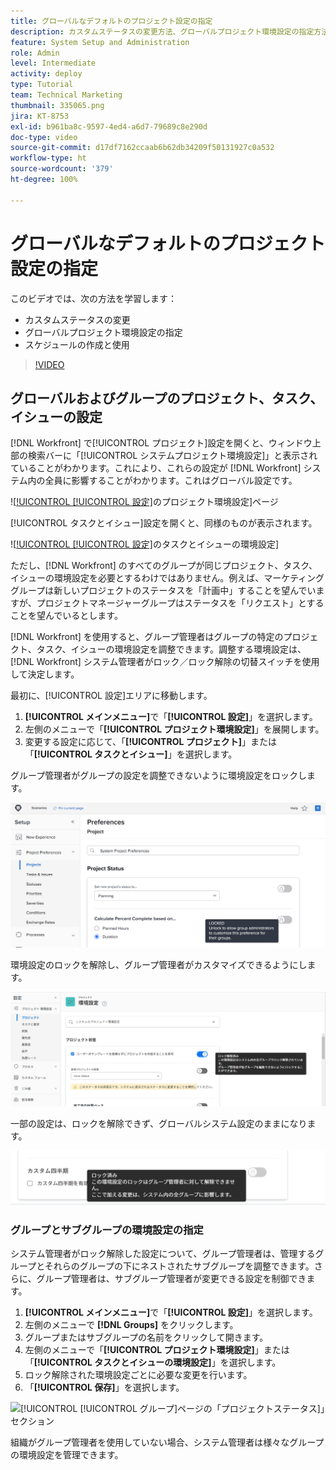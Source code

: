 ```yaml
---
title: グローバルなデフォルトのプロジェクト設定の指定
description: カスタムステータスの変更方法、グローバルプロジェクト環境設定の指定方法、グローバルなデフォルト設定であるスケジュールの作成方法を説明します。
feature: System Setup and Administration
role: Admin
level: Intermediate
activity: deploy
type: Tutorial
team: Technical Marketing
thumbnail: 335065.png
jira: KT-8753
exl-id: b961ba8c-9597-4ed4-a6d7-79689c8e290d
doc-type: video
source-git-commit: d17df7162ccaab6b62db34209f50131927c0a532
workflow-type: ht
source-wordcount: '379'
ht-degree: 100%

---
```


# グローバルなデフォルトのプロジェクト設定の指定

<!---
21.4 updates have been made
--->

このビデオでは、次の方法を学習します：

* カスタムステータスの変更
* グローバルプロジェクト環境設定の指定
* スケジュールの作成と使用

>[!VIDEO](https://video.tv.adobe.com/v/335065/?quality=12&learn=on&enablevpops)

## グローバルおよびグループのプロジェクト、タスク、イシューの設定

[!DNL Workfront] で[!UICONTROL プロジェクト]設定を開くと、ウィンドウ上部の検索バーに「[!UICONTROL システムプロジェクト環境設定]」と表示されていることがわかります。これにより、これらの設定が [!DNL Workfront] システム内の全員に影響することがわかります。これはグローバル設定です。

![[!UICONTROL [!UICONTROL 設定]](assets/admin-fund-system-project-preferences-1.png)のプロジェクト環境設定]ページ

[!UICONTROL タスクとイシュー]設定を開くと、同様のものが表示されます。

![[!UICONTROL [!UICONTROL 設定]](assets/admin-fund-task-issue-preferences-2.png)のタスクとイシューの環境設定]

ただし、[!DNL Workfront] のすべてのグループが同じプロジェクト、タスク、イシューの環境設定を必要とするわけではありません。例えば、マーケティンググループは新しいプロジェクトのステータスを「計画中」することを望んでいますが、プロジェクトマネージャーグループはステータスを「リクエスト」とすることを望んでいるとします。

[!DNL Workfront] を使用すると、グループ管理者はグループの特定のプロジェクト、タスク、イシューの環境設定を調整できます。調整する環境設定は、[!DNL Workfront] システム管理者がロック／ロック解除の切替スイッチを使用して決定します。

最初に、[!UICONTROL 設定]エリアに移動します。

1. **[!UICONTROL メインメニュー]**&#x200B;で「**[!UICONTROL 設定]**」を選択します。
1. 左側のメニューで「**[!UICONTROL プロジェクト環境設定]**」を展開します。
1. 変更する設定に応じて、「**[!UICONTROL プロジェクト]**」または「**[!UICONTROL タスクとイシュー]**」を選択します。

グループ管理者がグループの設定を調整できないように環境設定をロックします。

![ロックされた環境設定メッセージ](assets/admin-fund-preferences-locked-3.png)

環境設定のロックを解除し、グループ管理者がカスタマイズできるようにします。

![ロック解除済みの環境設定メッセージ](assets/admin-fund-preferences-unlocked-4.png)

一部の設定は、ロックを解除できず、グローバルシステム設定のままになります。

![ロックされた環境設定メッセージ](assets/admin-fund-preferences-always-locked-5.png)

### グループとサブグループの環境設定の指定

システム管理者がロック解除した設定について、グループ管理者は、管理するグループとそれらのグループの下にネストされたサブグループを調整できます。さらに、グループ管理者は、サブグループ管理者が変更できる設定を制御できます。

1. **[!UICONTROL メインメニュー]**&#x200B;で「**[!UICONTROL 設定]**」を選択します。
1. 左側のメニューで **[!DNL Groups]** をクリックします。
1. グループまたはサブグループの名前をクリックして開きます。
1. 左側のメニューで「**[!UICONTROL プロジェクト環境設定]**」または「**[!UICONTROL タスクとイシューの環境設定]**」を選択します。
1. ロック解除された環境設定ごとに必要な変更を行います。
1. 「**[!UICONTROL 保存]**」を選択します。

![[!UICONTROL [!UICONTROL グループ]ページの「プロジェクトステータス]」セクション](assets/admin-fund-group-preferences.png)

組織がグループ管理者を使用していない場合、システム管理者は様々なグループの環境設定を管理できます。

<!---
learn more URLs and guides
Create or edit a group status 
Group administrators 
Configure system-wide project preferences 
Configure project preferences for a group 
Configure task and issue preferences for a group 
Create and modify a group’s schedule 
--->
